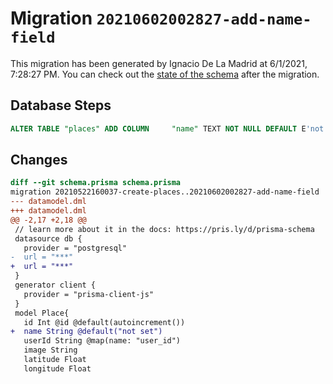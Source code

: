 # Migration `20210602002827-add-name-field`

This migration has been generated by Ignacio De La Madrid at 6/1/2021, 7:28:27 PM.
You can check out the [state of the schema](./schema.prisma) after the migration.

## Database Steps

```sql
ALTER TABLE "places" ADD COLUMN     "name" TEXT NOT NULL DEFAULT E'not set'
```

## Changes

```diff
diff --git schema.prisma schema.prisma
migration 20210522160037-create-places..20210602002827-add-name-field
--- datamodel.dml
+++ datamodel.dml
@@ -2,17 +2,18 @@
 // learn more about it in the docs: https://pris.ly/d/prisma-schema
 datasource db {
   provider = "postgresql"
-  url = "***"
+  url = "***"
 }
 generator client {
   provider = "prisma-client-js"
 }
 model Place{
   id Int @id @default(autoincrement())
+  name String @default("not set")
   userId String @map(name: "user_id")
   image String
   latitude Float
   longitude Float
```


